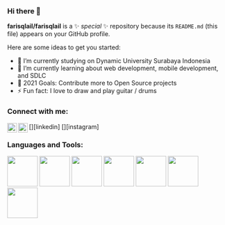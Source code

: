 ### Hi there 👋

**farisqlail/farisqlail** is a ✨ _special_ ✨ repository because its `README.md` (this file) appears on your GitHub profile.

Here are some ideas to get you started:

- 🔭 I’m currently studying on Dynamic University Surabaya Indonesia
- 🌱 I’m currently learning about web development, mobile development, and SDLC
- 🥅 2021 Goals: Contribute more to Open Source projects
- ⚡ Fun fact:  I love to draw and play guitar / drums

### Connect with me:

[<img align="left" alt="Faris Rizqilail | LinkedIn" width="22px" src="https://cdn.jsdelivr.net/npm/simple-icons@v3/icons/linkedin.svg" />][linkedin]
[<img align="left" alt="farisqlail | Instagram" width="22px" src="https://cdn.jsdelivr.net/npm/simple-icons@v3/icons/instagram.svg" />][instagram]

### Languages and Tools:

<img src="https://icon-library.com/images/html5-icon/html5-icon-13.jpg" width="70"/>
<img src="https://cdn.iconscout.com/icon/free/png-256/css-131-722685.png" width="70"/>
<img src="https://upload.wikimedia.org/wikipedia/commons/thumb/9/99/Unofficial_JavaScript_logo_2.svg/1024px-Unofficial_JavaScript_logo_2.svg.png" width="70"/>
<img src="https://upload.wikimedia.org/wikipedia/de/e/e1/Java-Logo.svg" width="70"/>
<img src="https://upload.wikimedia.org/wikipedia/commons/thumb/9/9a/Laravel.svg/1969px-Laravel.svg.png" width="70"/>
<img src="https://cdn.worldvectorlogo.com/logos/lumen-1.svg" width="70"/>
<img src="https://upload.wikimedia.org/wikipedia/commons/thumb/3/3f/Git_icon.svg/1024px-Git_icon.svg.png" width="70"/>

